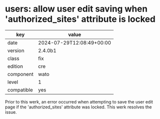 [//]: # (werk v2)
# users: allow user edit saving when 'authorized_sites' attribute is locked

key        | value
---------- | ---
date       | 2024-07-29T12:08:49+00:00
version    | 2.4.0b1
class      | fix
edition    | cre
component  | wato
level      | 1
compatible | yes

Prior to this werk, an error occurred when attempting to save the user edit
page if the 'authorized_sites' attribute was locked. This werk resolves the issue.
